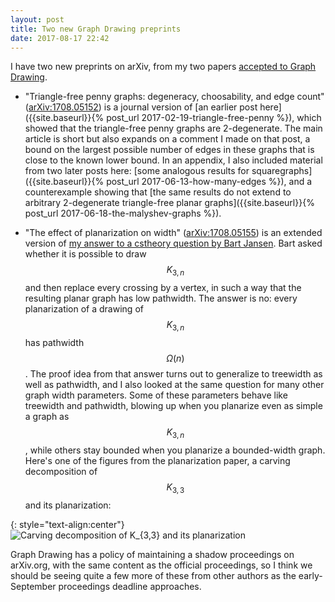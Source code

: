 ```yaml
---
layout: post
title: Two new Graph Drawing preprints
date: 2017-08-17 22:42
---
```

I have two new preprints on arXiv, from my two papers [accepted to Graph Drawing](https://gd2017.ccis.northeastern.edu/accepted-papers/).

* "Triangle-free penny graphs: degeneracy, choosability, and edge count" ([arXiv:1708.05152](https://arxiv.org/abs/1708.05152)) is a journal version of [an earlier post here]({{site.baseurl}}{% post_url 2017-02-19-triangle-free-penny %}), which showed that the triangle-free penny graphs are 2-degenerate. The main article is short but also expands on a comment I made on that post, a bound on the largest possible number of edges in these graphs that is close to the known lower bound. In an appendix, I also included material from two later posts here: [some analogous results for squaregraphs]({{site.baseurl}}{% post_url 2017-06-13-how-many-edges %}), and a counterexample showing that [the same results do not extend to arbitrary 2-degenerate triangle-free planar graphs]({{site.baseurl}}{% post_url 2017-06-18-the-malyshev-graphs %}).

* "The effect of planarization on width" ([arXiv:1708.05155](https://arxiv.org/abs/1708.05155)) is an extended version of [my answer to a cstheory question by Bart Jansen](https://cstheory.stackexchange.com/q/35974/95). Bart asked whether it is possible to draw $$K_{3,n}$$ and then replace every crossing by a vertex, in such a way that the resulting planar graph has low pathwidth. The answer is no: every planarization of a drawing of $$K_{3,n}$$ has pathwidth $$\Omega(n)$$. The proof idea from that answer turns out to generalize to treewidth as well as pathwidth, and I also looked at the same question for many other graph width parameters.  Some of these parameters behave like treewidth and pathwidth, blowing up when you planarize even as simple a graph as $$K_{3,n}$$, while others stay bounded when you planarize a bounded-width graph. Here's one of the figures from the planarization paper, a carving decomposition of $$K_{3,3}$$ and its planarization:

{: style="text-align:center"}
![Carving decomposition of K_{3,3} and its planarization]({{site.baseurl}}/assets/2017/carving-decomposition.png)

Graph Drawing has a policy of maintaining a shadow proceedings on arXiv.org, with the same content as the official proceedings, so I think we should be seeing quite a few more of these from other authors as the early-September proceedings deadline approaches.